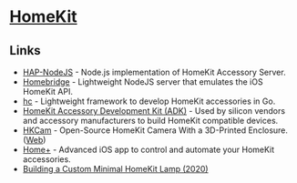 # [HomeKit](https://www.apple.com/uk/ios/home/)

## Links

- [HAP-NodeJS](https://github.com/KhaosT/HAP-NodeJS) - Node.js implementation of HomeKit Accessory Server.
- [Homebridge](https://homebridge.io/) - Lightweight NodeJS server that emulates the iOS HomeKit API.
- [hc](https://github.com/brutella/hc) - Lightweight framework to develop HomeKit accessories in Go.
- [HomeKit Accessory Development Kit (ADK)](https://github.com/apple/HomeKitADK) - Used by silicon vendors and accessory manufacturers to build HomeKit compatible devices.
- [HKCam](https://github.com/brutella/hkcam) - Open-Source HomeKit Camera With a 3D-Printed Enclosure. ([Web](https://hochgatterer.me/hkcam/))
- [Home+](https://hochgatterer.me/home/) - Advanced iOS app to control and automate your HomeKit accessories.
- [Building a Custom Minimal HomeKit Lamp (2020)](https://patrickbalestra.com/blog/2020/05/31/building-a-custom-minimal-homekit-lamp.html)
